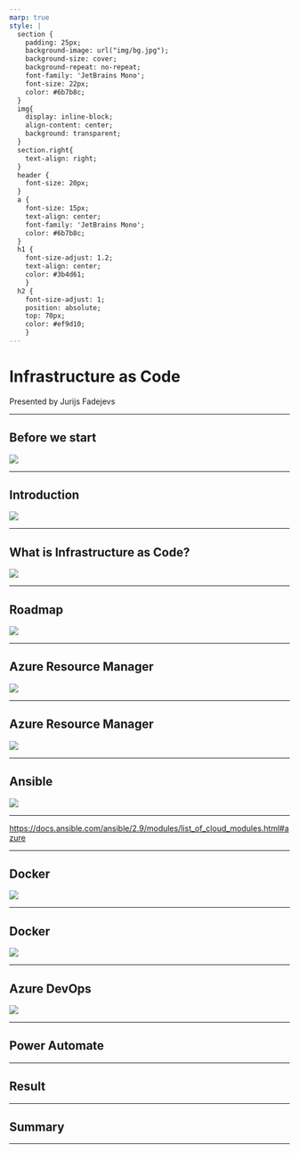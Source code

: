 ```yaml
---
marp: true
style: |
  section {
    padding: 25px;
    background-image: url("img/bg.jpg");
    background-size: cover; 
    background-repeat: no-repeat;
    font-family: 'JetBrains Mono';
    font-size: 22px;
    color: #6b7b8c;
  }
  img{
    display: inline-block;
    align-content: center;
    background: transparent;
  }
  section.right{
    text-align: right;
  }
  header {
    font-size: 20px;
  }
  a {
    font-size: 15px;
    text-align: center;
    font-family: 'JetBrains Mono';
    color: #6b7b8c;
  }
  h1 {
    font-size-adjust: 1.2;
    text-align: center;
    color: #3b4d61;
    }
  h2 {
    font-size-adjust: 1;
    position: absolute;
    top: 70px;
    color: #ef9d10;
    }
---
```


<!-- background-image: url("https://raw.githubusercontent.com/groovy-sky/iac-presentation/main/presentation/img/bg.jpg"); -->
# Infrastructure as Code
<!-- _class: right -->
Presented by Jurijs Fadejevs

---

## Before we start

![](img/present_link.svg)

---

<!-- paginate: true -->
<!-- header: 'Infrastructure as Code' -->
<!-- footer: 'https://github.com/groovy-sky' -->

## Introduction

![](img/intro.svg)

---

## What is Infrastructure as Code?

![](img/iac.svg)

---

## Roadmap

![](https://raw.githubusercontent.com/groovy-sky/iac-presentation/main/presentation/img/struct.svg)

---

<!-- _footer: 'https://github.com/groovy-sky/azure/tree/master/iac-00#introduction' -->
## Azure Resource Manager
![](img/az_res.svg)

---

<!-- _footer: 'https://github.com/groovy-sky/azure/tree/master/iac-00#introduction' -->
## Azure Resource Manager

![](https://raw.githubusercontent.com/groovy-sky/iac-presentation/main/presentation/img/arm_temp.svg)

---

## Ansible

<!-- _footer: 'https://github.com/groovy-sky/azure/tree/master/iac-01#introduction' -->
![](https://raw.githubusercontent.com/groovy-sky/iac-presentation/main/presentation/img/ansible_parts.svg)

---

https://docs.ansible.com/ansible/2.9/modules/list_of_cloud_modules.html#azure

---

## Docker

<!-- _footer: 'https://github.com/groovy-sky/azure/tree/master/iac-02#introduction' -->
![](img/virt_types.svg)

---

## Docker

<!-- _footer: 'https://github.com/groovy-sky/azure/tree/master/iac-02#introduction' -->
![](img/docker_parts.svg)

---

## Azure DevOps

<!-- _footer: 'https://github.com/groovy-sky/azure/tree/master/iac-03#introduction' -->
![](https://raw.githubusercontent.com/groovy-sky/iac-presentation/main/presentation/img/devops_parts.svg)


---

<!-- _footer: 'https://github.com/groovy-sky/azure/tree/master/iac-04#introduction' -->
## Power Automate


---

## Result


---

## Summary


---

